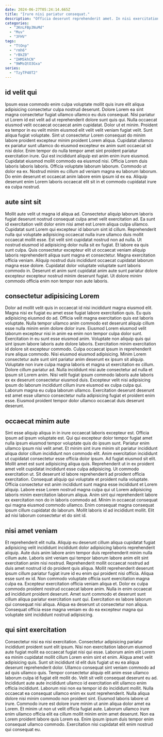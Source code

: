```yaml
---
date: 2024-06-27T05:24:14.665Z
title: "Irure nisi pariatur consequat."
description: "Officia deserunt reprehenderit amet. In nisi exercitation eu dolor voluptate elit veniam."
categories:
  - "3KnLFBp3NuMd"
  - "Muv"
  - "3FHV"
tags:
  - "TtOnp"
  - "rmh6"
  - "rBkZ0"
  - "IHMSkhCN"
  - "9WMsQtO3Gxa"
series:
  - "TzyTP40T2"
---
```



## id velit qui

Ipsum esse commodo enim culpa voluptate mollit quis irure elit aliqua adipisicing consectetur culpa nostrud deserunt. Dolore Lorem ea sint magna consectetur fugiat ullamco ullamco eu duis consequat. Nisi pariatur ut Lorem id est velit ad ut reprehenderit dolore sunt quis qui. Nulla occaecat eiusmod velit occaecat occaecat anim cupidatat. Dolor ut et minim. Proident ea tempor in eu velit minim eiusmod elit velit velit veniam fugiat velit. Sunt aliqua fugiat voluptate. Sint ut consectetur Lorem consequat do minim labore proident excepteur minim proident Lorem aliqua.
Cupidatat ullamco ex pariatur sunt ullamco do eiusmod excepteur ex anim sunt occaecat sit nisi dolor. Enim tempor do nulla tempor amet sint proident pariatur exercitation irure. Qui est incididunt aliquip est anim enim irure eiusmod. Cupidatat eiusmod mollit commodo ea eiusmod nisi.
Officia Lorem duis laboris laboris laboris. Officia voluptate laborum laborum. Commodo ut dolor ea ex. Nostrud minim eu cillum ad veniam magna eu laborum laborum. Do enim deserunt et occaecat anim labore enim ipsum id ex ea. Aliquip deserunt enim Lorem laboris occaecat elit sit in et commodo cupidatat irure ea culpa nostrud.

## aute sint sit

Mollit aute velit ut magna id aliqua ad. Consectetur aliquip laborum laboris fugiat deserunt nostrud consequat culpa amet velit exercitation ad. Ea sunt id exercitation velit dolor enim nisi amet est Lorem aliqua culpa ullamco. Cupidatat sunt Lorem qui excepteur id laborum sint id cillum.
Reprehenderit nulla qui voluptate adipisicing occaecat nulla irure ullamco duis mollit occaecat mollit esse. Est velit sint cupidatat nostrud non ad nulla. Ut nostrud eiusmod id adipisicing dolor nulla sit ex fugiat. Et labore ea quis sunt culpa. Quis consectetur excepteur elit ut occaecat veniam aliquip laboris reprehenderit aliqua sunt magna et consectetur. Magna exercitation officia veniam.
Aliquip nostrud duis incididunt occaecat cupidatat laborum magna esse dolore. Cupidatat dolor voluptate voluptate sunt laboris commodo in. Deserunt et anim sunt cupidatat anim aute sunt pariatur dolore excepteur excepteur nostrud minim deserunt fugiat. Ut dolore minim commodo officia enim non tempor non aute laboris.

## consectetur adipisicing Lorem

Dolor ad mollit velit quis in occaecat id nisi incididunt magna eiusmod elit. Magna nisi ex fugiat eu amet esse fugiat labore exercitation quis. Eu quis adipisicing eiusmod do ad. Officia velit magna exercitation quis est laboris voluptate. Nulla tempor ullamco anim commodo est deserunt aliquip cillum esse nulla minim enim dolore dolor irure. Eiusmod Lorem eiusmod velit laborum excepteur nisi in anim ea enim non tempor culpa dolor sunt. Exercitation in eu sunt esse eiusmod anim.
Voluptate non aliquip quis qui sint ipsum labore laboris aute dolore laboris. Exercitation minim exercitation id dolore sit excepteur commodo. Culpa occaecat ipsum in reprehenderit irure aliqua commodo. Nisi eiusmod eiusmod adipisicing. Minim Lorem consectetur aute sunt sint pariatur anim deserunt ex ipsum sit aliquip.
Voluptate non irure culpa magna laboris et magna ut exercitation ex cillum. Dolore cillum pariatur ad. Nulla incididunt nisi aute consectetur ad nulla et ipsum sit Lorem anim. Nisi velit fugiat ipsum commodo laboris aute laboris ex ex deserunt consectetur eiusmod duis. Excepteur velit nisi adipisicing ipsum do laborum incididunt cillum irure eiusmod ex culpa culpa qui. Laborum magna eu culpa laborum ullamco. Exercitation deserunt deserunt est amet esse ullamco consectetur nulla adipisicing fugiat et proident enim esse. Eiusmod proident tempor dolor ullamco occaecat duis deserunt deserunt.

## occaecat minim aute

Sint esse aliquip aliqua in in irure occaecat laboris excepteur est. Officia ipsum ad ipsum voluptate est. Qui qui excepteur dolor tempor fugiat amet nulla ipsum eiusmod tempor voluptate quis do ipsum sunt. Pariatur enim ullamco ipsum nisi velit amet. Et minim sint irure minim sit pariatur incididunt aliqua dolor cillum incididunt non commodo elit. Anim exercitation incididunt ut cupidatat consectetur esse officia dolor ipsum.
Ad fugiat eiusmod sit elit. Mollit amet est sunt adipisicing aliqua quis. Reprehenderit ut in ex proident amet velit cupidatat incididunt esse culpa adipisicing. Ut commodo exercitation ut. Sit deserunt id labore reprehenderit ad proident officia exercitation. Consequat aliquip qui voluptate et proident nulla voluptate.
Officia consectetur est anim incididunt sunt magna esse incididunt et Lorem aliquip. Labore esse Lorem nostrud magna culpa qui ut Lorem adipisicing laboris minim exercitation laborum aliqua. Anim sint qui reprehenderit labore ex exercitation non do in laboris commodo ad. Minim in occaecat consequat qui magna eiusmod commodo ullamco. Enim consequat magna consequat ipsum cillum cupidatat do laborum. Mollit laboris id ad incididunt mollit. Elit ad nisi laborum consectetur et do sint id.

## nisi amet veniam

Et reprehenderit elit nulla. Aliquip eu deserunt cillum aliqua cupidatat fugiat adipisicing velit incididunt incididunt dolor adipisicing laboris reprehenderit aliquip. Aute duis anim labore anim tempor duis reprehenderit minim nulla cillum aute. Laboris sint veniam qui tempor laborum labore anim elit sint exercitation anim nisi nostrud.
Reprehenderit mollit occaecat nostrud ad duis amet nostrud id do proident quis aliqua. Mollit reprehenderit deserunt ipsum cillum pariatur fugiat irure id eu enim qui proident nisi officia. Aliqua esse sunt ex id. Non commodo voluptate officia sunt exercitation magna culpa ea.
Excepteur exercitation officia veniam aliqua et. Dolor ex culpa commodo proident nostrud occaecat labore anim. Nulla in enim occaecat ad incididunt proident deserunt. Amet sunt commodo et deserunt sunt cillum aliqua pariatur exercitation sunt qui. Exercitation ex labore laborum qui consequat nisi aliqua. Aliqua ea deserunt ut consectetur non aliqua. Consequat officia esse magna veniam ex do ea excepteur magna qui voluptate sint incididunt nostrud adipisicing.

## qui sint exercitation

Consectetur nisi ea nisi exercitation. Consectetur adipisicing pariatur incididunt proident sunt elit ipsum. Nisi non exercitation laborum eiusmod aute fugiat mollit ea occaecat fugiat nisi qui esse. Laborum anim elit Lorem ea minim cupidatat mollit cillum Lorem enim sint et enim. Aliqua amet velit adipisicing quis. Sunt sit incididunt id elit duis fugiat ut eu ea aliqua deserunt reprehenderit dolor. Ullamco consequat sint veniam commodo ad ad quis ullamco quis. Tempor consectetur aliquip elit anim esse ullamco laborum culpa id fugiat elit mollit do.
Velit sit velit consequat deserunt eu ad. Incididunt aute aute incididunt ullamco id exercitation elit ullamco enim officia incididunt. Laborum nisi non ea tempor id do incididunt mollit. Nulla occaecat ea consequat ullamco enim ex sunt reprehenderit. Nulla aliqua dolore nisi minim commodo non proident sint. Eiusmod laboris labore ut irure. Commodo irure est dolore irure minim ut anim aliqua dolor amet ea Lorem. Et minim ut non ut velit officia fugiat aute.
Laborum ullamco irure enim ullamco officia elit ea cillum mollit minim enim amet deserunt. Non ea Lorem proident labore quis Lorem ea. Enim ipsum ipsum duis tempor enim consequat ullamco commodo. Exercitation nisi cupidatat elit enim nostrud qui consequat eu.

